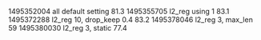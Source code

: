 1495352004 all default setting	81.3
1495355705 l2_reg using 1	83.1 
1495372288 l2_reg 10, drop_keep 0.4	83.2
1495378046 l2_reg 3, max_len 59
1495380030 l2_reg 3, static	77.4 
